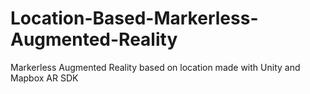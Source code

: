 # Location-Based-Markerless-Augmented-Reality
Markerless Augmented Reality based on location made with Unity and Mapbox AR SDK
